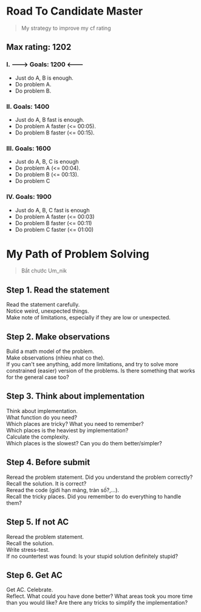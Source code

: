 # Road To Candidate Master
> My strategy to improve my cf rating

## Max rating: 1202
### I. ---> Goals: 1200 <---
- Just do A, B is enough.
- Do problem A.
- Do problem B.
### II. Goals: 1400
- Just do A, B fast is enough.
- Do problem A faster (<= 00:05).
- Do problem B faster (<= 00:15).
### III. Goals: 1600
- Just do A, B, C is enough
- Do problem A (<= 00:04).
- Do problem B (<= 00:13).
- Do problem C
### IV. Goals: 1900
- Just do A, B, C fast is enough
- Do problem A faster (<= 00:03)
- Do problem B faster (<= 00:11)
- Do problem C faster (<= 01:00)

# My Path of Problem Solving
> Bắt chước Um_nik

## Step 1. Read the statement
Read the statement carefully.  
Notice weird, unexpected things.  
Make note of limitations, especially if they are low or unexpected.

## Step 2. Make observations
Build a math model of the problem.   
Make observations (nhieu nhat co the).   
If you can't see anything, add more limitations, and try to solve more constrained (easier) version of the problems. Is there something that works for the general case too?

## Step 3. Think about implementation
Think about implementation.  
What function do you need?  
Which places are tricky? What you need to remember?  
Which places is the heaviest by implementation?  
Calculate the complexity.   
Which places is the slowest? Can you do them better/simpler?  

## Step 4. Before submit
Reread the problem statement. Did you understand the problem correctly?  
Recall the solution. It is correct?  
Reread the code (giới hạn mảng, tràn số?,...).  
Recall the tricky places. Did you remember to do everything to handle them?  

## Step 5. If not AC
Reread the problem statement.   
Recall the solution.   
Write stress-test.   
If no countertest was found: Is your stupid solution definitely stupid?  

## Step 6. Get AC
Get AC. Celebrate.  
Reflect. What could you have done better? What areas took you more time than you would like? Are there any tricks to simplify the implementation?
